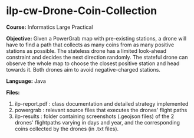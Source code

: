 # ilp-cw-Drone-Coin-Collection
**Course:**
Informatics Large Practical 

**Objective:** 
Given a PowerGrab map with pre-existing stations, a drone will have to find a path that collects as many coins from as many positive 
stations as possible. The stateless drone has a limited look-ahead constraint and decides the next direction randomly. The stateful drone 
can observe the whole map to choose the closest positive station and head towards it. Both drones aim to avoid negative-charged stations. 

**Language:** Java

**Files:**
1) ilp-report.pdf : class documentation and detailed strategy implemented
2) powergrab : relevant source files that executes the drones' flight paths
3) ilp-results : folder containing screenshots (.geojson files) of the 2 drones' flightpaths varying in days and year, and the corresponding coins
   collected by the drones (in .txt files). 

